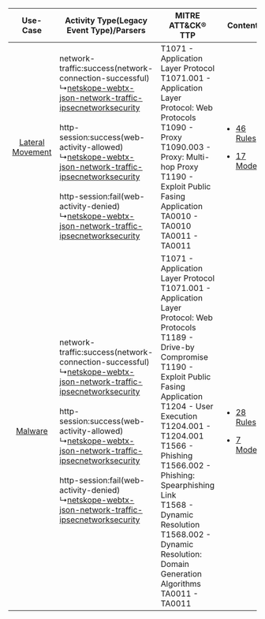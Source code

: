 |    Use-Case    | Activity Type(Legacy Event Type)/Parsers    | MITRE ATT&CK® TTP    | Content    |
|:----:| ---- | ---- | ---- |
| [Lateral Movement](../../../UseCases/uc_lateral_movement.md) |  network-traffic:success(network-connection-successful)<br> ↳[netskope-webtx-json-network-traffic-ipsecnetworksecurity](Ps/pC_netskopewebtxjsonnetworktrafficipsecnetworksecurity.md)<br><br> http-session:success(web-activity-allowed)<br> ↳[netskope-webtx-json-network-traffic-ipsecnetworksecurity](Ps/pC_netskopewebtxjsonnetworktrafficipsecnetworksecurity.md)<br><br> http-session:fail(web-activity-denied)<br> ↳[netskope-webtx-json-network-traffic-ipsecnetworksecurity](Ps/pC_netskopewebtxjsonnetworktrafficipsecnetworksecurity.md)<br> | T1071 - Application Layer Protocol<br>T1071.001 - Application Layer Protocol: Web Protocols<br>T1090 - Proxy<br>T1090.003 - Proxy: Multi-hop Proxy<br>T1190 - Exploit Public Fasing Application<br>TA0010 - TA0010<br>TA0011 - TA0011<br>    | [<ul><li>46 Rules</li></ul><ul><li>17 Models</li></ul>](RM/r_m_netskope_netskope_webtx_Lateral_Movement.md) |
|          [Malware](../../../UseCases/uc_malware.md)          |  network-traffic:success(network-connection-successful)<br> ↳[netskope-webtx-json-network-traffic-ipsecnetworksecurity](Ps/pC_netskopewebtxjsonnetworktrafficipsecnetworksecurity.md)<br><br> http-session:success(web-activity-allowed)<br> ↳[netskope-webtx-json-network-traffic-ipsecnetworksecurity](Ps/pC_netskopewebtxjsonnetworktrafficipsecnetworksecurity.md)<br><br> http-session:fail(web-activity-denied)<br> ↳[netskope-webtx-json-network-traffic-ipsecnetworksecurity](Ps/pC_netskopewebtxjsonnetworktrafficipsecnetworksecurity.md)<br> | T1071 - Application Layer Protocol<br>T1071.001 - Application Layer Protocol: Web Protocols<br>T1189 - Drive-by Compromise<br>T1190 - Exploit Public Fasing Application<br>T1204 - User Execution<br>T1204.001 - T1204.001<br>T1566 - Phishing<br>T1566.002 - Phishing: Spearphishing Link<br>T1568 - Dynamic Resolution<br>T1568.002 - Dynamic Resolution: Domain Generation Algorithms<br>TA0011 - TA0011<br> | [<ul><li>28 Rules</li></ul><ul><li>7 Models</li></ul>](RM/r_m_netskope_netskope_webtx_Malware.md)    |